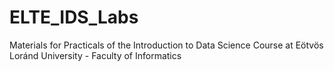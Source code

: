 # ELTE_IDS_Labs
Materials for Practicals of the Introduction to Data Science Course at Eötvös Loránd University - Faculty of Informatics
